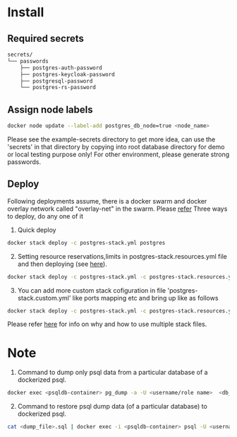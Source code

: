 # Install

## Required secrets

```sh
secrets/
└── passwords
    ├── postgres-auth-password
    ├── postgres-keycloak-password
    ├── postgresql-password
    └── postgres-rs-password
```
## Assign node labels

```sh
docker node update --label-add postgres_db_node=true <node_name>
```
Please see the example-secrets directory to get more idea, can use the 'secrets' in that directory by copying into root database directory for demo or local testing purpose only! For other environment, please generate strong passwords.

## Deploy
Following deployments assume, there is a docker swarm and  docker overlay network called "overlay-net"  in the swarm. Please [refer](../../../docs/swarm-setup.md)
Three ways to deploy, do any one of it
1. Quick deploy 
```sh
docker stack deploy -c postgres-stack.yml postgres
```

2. Setting resource reservations,limits in postgres-stack.resources.yml file and then deploying (see [here](example-postgres-stack.resources.yml)).

```sh
docker stack deploy -c postgres-stack.yml -c postgres-stack.resources.yml postgres
```
3. You can add more custom stack cofiguration in file 'postgres-stack.custom.yml' like ports mapping etc and bring up like as follows
```sh
docker stack deploy -c postgres-stack.yml -c postgres-stack.resources.yml -c postgres-stack.custom.yml
```
Please refer [here](https://docs.docker.com/compose/extends/#multiple-compose-files) for info on why and how to use multiple stack files.

# Note
1. Command to dump only psql data from a particular database of a dockerized psql.
```sh
docker exec <psqldb-container> pg_dump -a -U <username/role name>  <db_name> > <dump-file>.sql
```
2. Command to restore psql dump data (of a particular database) to dockerized  psql.

```sh
cat <dump_file>.sql | docker exec -i <psqldb-container> psql -U <username/role> -d <dbname>
```

